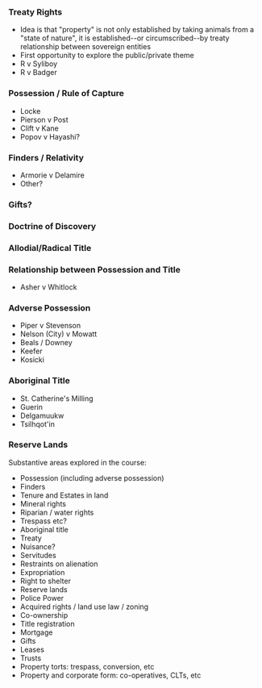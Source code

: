

### Treaty Rights 
- Idea is that "property" is not only established by taking animals from a "state of nature", it is established--or circumscribed--by treaty relationship between sovereign entities 
- First opportunity to explore the public/private theme
- R v Syliboy
- R v Badger

### Possession / Rule of Capture 
- Locke
- Pierson v Post
- Clift v Kane
- Popov v Hayashi?

### Finders / Relativity 
- Armorie v Delamire
- Other?

### Gifts?

### Doctrine of Discovery


### Allodial/Radical Title



### Relationship between Possession and Title
- Asher v Whitlock


### Adverse Possession
- Piper v Stevenson
- Nelson (City) v Mowatt
- Beals / Downey 
- Keefer
- Kosicki

### Aboriginal Title
- St. Catherine's Milling
- Guerin
- Delgamuukw
- Tsilhqot'in


### Reserve Lands






Substantive areas explored in the course:

- Possession (including adverse possession)
- Finders
- Tenure and Estates in land
- Mineral rights
- Riparian / water rights
- Trespass etc? 
- Aboriginal title
- Treaty
- Nuisance?
- Servitudes
- Restraints on alienation
- Expropriation
- Right to shelter
- Reserve lands
- Police Power
- Acquired rights / land use law / zoning
- Co-ownership
- Title registration
- Mortgage 
- Gifts
- Leases
- Trusts
- Property torts: trespass, conversion, etc
- Property and corporate form: co-operatives, CLTs, etc